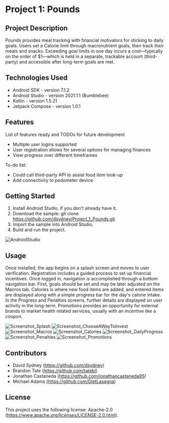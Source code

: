 # Project 1: Pounds

## Project Description

Pounds provides meal tracking with financial motivators for sticking to daily goals. Users set a Calorie limit through macronutrient goals, then track their meals and snacks. Exceeding goal limits in one day incurs a cost—typically on the order of $1—which is held in a separate, trackable account (third-party) and accessible after long-term goals are met.

## Technologies Used

* Android SDK - version 7.1.2
* Android Studio - version 2021.1.1 (Bumblebee)
* Kotlin - version 1.5.21
* Jetpack Compose - version 1.0.1

## Features

List of features ready and TODOs for future development
* Multiple user logins supported
* User registration allows for several options for managing finances
* View progress over different timeframes

To-do list:
* Could call third-party API to assist food item look-up
* Add connectivity to pedometer device

## Getting Started

1. Install Android Studio, if you don't already have it.
2. Download the sample: git clone https://github.com/dsydney/Project_1_Pounds.git
3. Import the sample into Android Studio.
4. Build and run the project.

![AndroidStudio](https://user-images.githubusercontent.com/100707359/162236658-90517077-83ff-4385-8896-8f4a5c8ca03f.png)

## Usage

Once installed, the app begins on a splash screen and moves to user verification. Registration includes a guided process to set up financial incentives. Once logged in, navigation is accomplished through a bottom navigation bar. First, goals should be set and may be later adjusted on the Macros tab. Calories is where new food items are added, and entered items are displayed along with a simple progress bar for the day's calorie intake. In the Progress and Penalties screens, further details are displayed on user activity in the long-term. Promotions provides an opportunity for external brands to market health related services, usually with an incentive like a coupon.

![Screenshot_Splash](https://user-images.githubusercontent.com/100707359/162246183-a687b386-385a-4f63-adc8-d5e8fb635f74.png) ![Screenshot_ChooseAWayToInvest](https://user-images.githubusercontent.com/100707359/162246214-5e214641-69bd-4227-846e-91bda85d659a.png) ![Screenshot_Macros](https://user-images.githubusercontent.com/100707359/162248571-61cbbb9a-a12c-47a2-a0b2-077767f39e28.png) ![Screenshot_Calories](https://user-images.githubusercontent.com/100707359/162248760-9f1d0a65-1bea-48f7-963c-3c10788444a2.png) ![Screenshot_DailyProgress](https://user-images.githubusercontent.com/100707359/162248795-23171d42-6e27-4d55-a0e6-dbad2555a780.png) ![Screenshot_Penalties](https://user-images.githubusercontent.com/100707359/162248861-edc3f17a-08b6-4e25-8e22-9820b463e59e.png) ![Screenshot_Promotions](https://user-images.githubusercontent.com/100707359/162248887-79a194d5-67e7-4ab8-83a7-57184e2ac438.png)

## Contributors

* David Sydney (<https://github.com/dsydney>)
* Brandon Tate (<https://github.com/tatebl>)
* Jonathan Castaneda (<https://github.com/jonathancastaneda95>)
* Michael Adams (<https://github.com/DietLasagna>)

## License

This project uses the following license: Apache-2.0 (<https://www.apache.org/licenses/LICENSE-2.0.html>).
